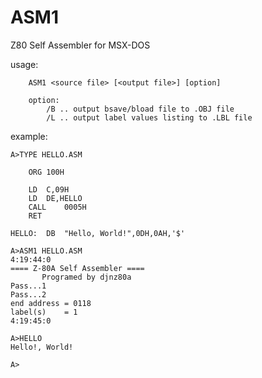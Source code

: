 ASM1
===

Z80 Self Assembler for MSX-DOS

usage:
````
	ASM1 <source file> [<output file>] [option]

	option:
		/B .. output bsave/bload file to .OBJ file
		/L .. output label values listing to .LBL file
````

example:
````
A>TYPE HELLO.ASM

	ORG	100H

	LD	C,09H
	LD	DE,HELLO
	CALL	0005H
	RET

HELLO:	DB	"Hello, World!",0DH,0AH,'$'

A>ASM1 HELLO.ASM
4:19:44:0
==== Z-80A Self Assembler ====
       Programed by djnz80a
Pass...1
Pass...2
end address = 0118
label(s)    = 1
4:19:45:0

A>HELLO
Hello!, World!

A>
````

